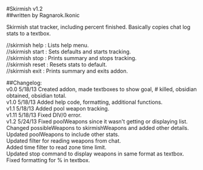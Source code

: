 #Skirmish v1.2  
##written by Ragnarok.Ikonic  

Skirmish stat tracker, including percent finished.  Basically copies chat log stats to a textbox.  

//skirmish help  : Lists help menu.  
//skirmish start : Sets defaults and starts tracking.  
//skirmish stop  : Prints summary and stops tracking.  
//skirmish reset : Resets stats to default.  
//skirmish exit  : Prints summary and exits addon.  

##Changelog:  
v0.0  5/18/13 Created addon, made textboxes to show goal, # killed, obsidian obtained, obsidian total.  
v1.0  5/18/13 Added help code, formatting, additional functions.  
v1.1  5/18/13 Added pool weapon tracking.  
v1.11 5/18/13 Fixed DIV/0 error.  
v1.2  5/24/13 Fixed poolWeapons since it wasn't getting or displaying list.  
      Changed possibleWeapons to skirmishWeapons and added other details.  
      Updated poolWeapons to include other stats.  
      Updated filter for reading weapons from chat.  
      Added time filter to read zone time limit.  
      Updated stop command to display weapons in same format as textbox.  
      Fixed formatting for % in textbox.  
